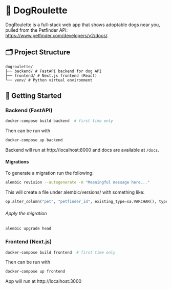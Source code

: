 # 🐶 DogRoulette

DogRoulette is a full-stack web app that shows adoptable dogs near you, pulled
from the Petfinder API: https://www.petfinder.com/developers/v2/docs/.

## 🗂 Project Structure

```
dogroulette/
├── backend/ # FastAPI backend for dog API
├── frontend/ # Next.js frontend (React)
└── venv/ # Python virtual environment
```

## 🚀 Getting Started

### Backend (FastAPI)

```bash
docker-compose build backend  # first time only
```

Then can be run with
```bash
docker-compose up backend
```
Backend will run at http://localhost:8000 and docs are available at `/docs`. 

#### Migrations
To generate a migration run the following:
```bash
alembic revision --autogenerate -m "Meaningful message here..."
```
This will create a file under alembic/versions/ with something like:
```python
op.alter_column("pet", "petfinder_id", existing_type=sa.VARCHAR(), type_=sa.INTEGER())
```

###### Apply the migration
```bash
alembic upgrade head
```

### Frontend (Next.js)

```bash
docker-compose build frontend  # first time only
```

Then can be run with
```bash
docker-compose up frontend
```

App will run at http://localhost:3000

